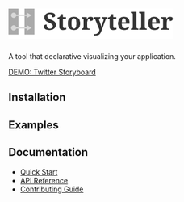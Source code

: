 # <img src="./images/logo_text.png" height="60" alt="storyteller"></img>

A tool that declarative visualizing your application.

[DEMO: Twitter Storyboard](https://khirayama.github.io/storyteller/)

## Installation

## Examples

## Documentation

- [Quick Start](./QUICK_START.md)
- [API Reference](./API_REFERENCE.md)
- [Contributing Guide](./CONTRIBUTING.md)
